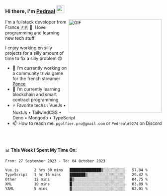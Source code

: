 ### Hi there, I'm <a href="https://pedraal.dev" target="_blank">Pedraal</a> <img src="https://media.giphy.com/media/hvRJCLFzcasrR4ia7z/giphy.gif" width="25px">
<img align="right" alt="GIF" src="https://pedraal.dev/avatar.png" width="300" height="300" />

I'm a fullstack developer from France 🇫🇷 🥖 &nbsp;I love programming and learning new
tech stuff.

I enjoy working on silly projects for a silly amount of time to fix a silly problem 🙃

- 🔭  I'm currently working on a community trivia game for the french streamer <a href="https://twitch.tv/ponce" target="_blank">Ponce</a>
- 🌱 I’m currently learning blockchain and smart contract programming
- ⚡ Favorite techs : VueJs &bull; NuxtJs &bull; TailwindCSS &bull; Deno &bull; Mongodb &bull; TypeScript
- 📫 How to reach me: `pgolfier.pro@gmail.com` or `Pedraal#9274` on Discord

<br>
<br>

📊 **This Week I Spent My Time On:**
<!--START_SECTION:waka-->

```txt
From: 27 September 2023 - To: 04 October 2023

Vue.js       2 hrs 30 mins   ██████████████▒░░░░░░░░░░   57.84 %
TypeScript   1 hr 16 mins    ███████▒░░░░░░░░░░░░░░░░░   29.42 %
Other        12 mins         █▒░░░░░░░░░░░░░░░░░░░░░░░   04.75 %
XML          10 mins         █░░░░░░░░░░░░░░░░░░░░░░░░   03.89 %
YAML         5 mins          ▓░░░░░░░░░░░░░░░░░░░░░░░░   02.01 %
```

<!--END_SECTION:waka-->
